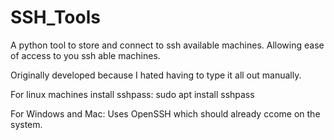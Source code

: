 # SSH_Tools
 A python tool to store and connect to ssh available machines. Allowing ease of access to you ssh able machines.

 Originally developed because I hated having to type it all out manually.

For linux machines install sshpass:
sudo apt install sshpass

For Windows and Mac:
Uses OpenSSH which should already ccome on the system.